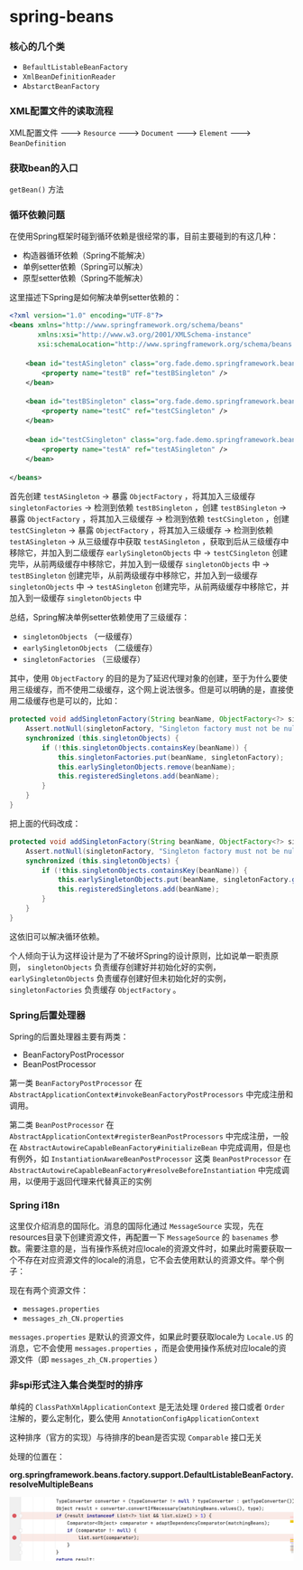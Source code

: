 # spring-beans

### 核心的几个类

* `BefaultListableBeanFactory`
* `XmlBeanDefinitionReader`
* `AbstarctBeanFactory`

### XML配置文件的读取流程

XML配置文件 ---> `Resource` ---> `Document` ---> `Element` ---> `BeanDefinition` 

### 获取bean的入口

`getBean()` 方法

### 循环依赖问题

在使用Spring框架时碰到循环依赖是很经常的事，目前主要碰到的有这几种：

* 构造器循环依赖（Spring不能解决）
* 单例setter依赖（Spring可以解决）
* 原型setter依赖（Spring不能解决）

这里描述下Spring是如何解决单例setter依赖的：

```xml
<?xml version="1.0" encoding="UTF-8"?>
<beans xmlns="http://www.springframework.org/schema/beans"
       xmlns:xsi="http://www.w3.org/2001/XMLSchema-instance"
       xsi:schemaLocation="http://www.springframework.org/schema/beans http://www.springframework.org/schema/beans/spring-beans.xsd">

    <bean id="testASingleton" class="org.fade.demo.springframework.beans.TestA">
        <property name="testB" ref="testBSingleton" />
    </bean>

    <bean id="testBSingleton" class="org.fade.demo.springframework.beans.TestB">
        <property name="testC" ref="testCSingleton" />
    </bean>

    <bean id="testCSingleton" class="org.fade.demo.springframework.beans.TestC">
        <property name="testA" ref="testASingleton" />
    </bean>

</beans>
```

首先创建 `testASingleton` -> 暴露 `ObjectFactory` ，将其加入三级缓存 `singletonFactories` -> 检测到依赖 `testBSingleton` ，创建 `testBSingleton` -> 暴露 `ObjectFactory` ，将其加入三级缓存 -> 检测到依赖 `testCSingleton` ，创建 `testCSingleton` -> 暴露 `ObjectFactory` ，将其加入三级缓存 -> 检测到依赖 `testASingleton` -> 从三级缓存中获取 `testASingleton` ，获取到后从三级缓存中移除它，并加入到二级缓存 `earlySingletonObjects` 中 -> `testCSingleton` 创建完毕，从前两级缓存中移除它，并加入到一级缓存 `singletonObjects` 中 -> `testBSingleton` 创建完毕，从前两级缓存中移除它，并加入到一级缓存 `singletonObjects` 中 -> `testASingleton` 创建完毕，从前两级缓存中移除它，并加入到一级缓存 `singletonObjects` 中

总结，Spring解决单例setter依赖使用了三级缓存：

* `singletonObjects` （一级缓存）
* `earlySingletonObjects` （二级缓存）
* `singletonFactories` （三级缓存）

其中，使用 `ObjectFactory` 的目的是为了延迟代理对象的创建，至于为什么要使用三级缓存，而不使用二级缓存，这个网上说法很多。但是可以明确的是，直接使用二级缓存也是可以的，比如：

```java
protected void addSingletonFactory(String beanName, ObjectFactory<?> singletonFactory) {
    Assert.notNull(singletonFactory, "Singleton factory must not be null");
    synchronized (this.singletonObjects) {
        if (!this.singletonObjects.containsKey(beanName)) {
            this.singletonFactories.put(beanName, singletonFactory);
            this.earlySingletonObjects.remove(beanName);
            this.registeredSingletons.add(beanName);	
        }
    }
}
```

把上面的代码改成：

```java
protected void addSingletonFactory(String beanName, ObjectFactory<?> singletonFactory) {
    Assert.notNull(singletonFactory, "Singleton factory must not be null");
    synchronized (this.singletonObjects) {
        if (!this.singletonObjects.containsKey(beanName)) {
            this.earlySingletonObjects.put(beanName, singletonFactory.getObject());
            this.registeredSingletons.add(beanName);	
        }
    }
}
```

这依旧可以解决循环依赖。

个人倾向于认为这样设计是为了不破坏Spring的设计原则，比如说单一职责原则， `singletonObjects` 负责缓存创建好并初始化好的实例， `earlySingletonObjects` 负责缓存创建好但未初始化好的实例， `singletonFactories` 负责缓存 `ObjectFactory` 。


### Spring后置处理器

Spring的后置处理器主要有两类：

* BeanFactoryPostProcessor
* BeanPostProcessor

第一类 `BeanFactoryPostProcessor` 在 `AbstractApplicationContext#invokeBeanFactoryPostProcessors` 中完成注册和调用。

第二类 `BeanPostProcessor` 在 `AbstractApplicationContext#registerBeanPostProcessors` 中完成注册，一般在 `AbstractAutowireCapableBeanFactory#initializeBean` 中完成调用，但是也有例外，如 `InstantiationAwareBeanPostProcessor` 这类 `BeanPostProcessor` 在 `AbstractAutowireCapableBeanFactory#resolveBeforeInstantiation` 中完成调用，以便用于返回代理来代替真正的实例

### Spring i18n

这里仅介绍消息的国际化。消息的国际化通过 `MessageSource` 实现，先在resources目录下创建资源文件，再配置一下 `MessageSource` 的 `basenames` 参数。需要注意的是，当有操作系统对应locale的资源文件时，如果此时需要获取一个不存在对应资源文件的locale的消息，它不会去使用默认的资源文件。举个例子：

现在有两个资源文件：

* `messages.properties`
* `messages_zh_CN.properties`

`messages.properties` 是默认的资源文件，如果此时要获取locale为 `Locale.US` 的消息，它不会使用 `messages.properties` ，而是会使用操作系统对应locale的资源文件（即 `messages_zh_CN.properties` ）

### 非spi形式注入集合类型时的排序

单纯的 `ClassPathXmlApplicationContext` 是无法处理 `Ordered` 接口或者 `Order` 注解的，要么定制化，要么使用 `AnnotationConfigApplicationContext`

这种排序（官方的实现）与待排序的bean是否实现 `Comparable` 接口无关

处理的位置在：

**org.springframework.beans.factory.support.DefaultListableBeanFactory.resolveMultipleBeans**

![beans#1](resources/2022-09-05_09-57-14.png)